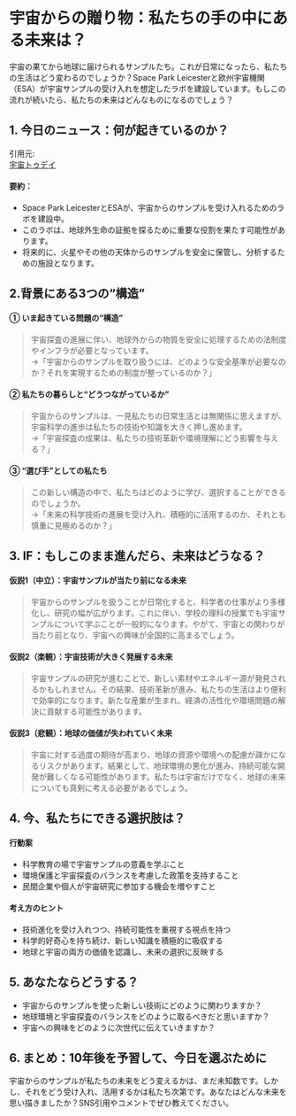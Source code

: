 # 宇宙からの贈り物：私たちの手の中にある未来は？

宇宙の果てから地球に届けられるサンプルたち。これが日常になったら、私たちの生活はどう変わるのでしょうか？Space Park Leicesterと欧州宇宙機関（ESA）が宇宙サンプルの受け入れを想定したラボを建設しています。もしこの流れが続いたら、私たちの未来はどんなものになるのでしょう？

## 1. 今日のニュース：何が起きているのか？
引用元:  
[宇宙トゥデイ](https://www.universetoday.com/articles/space-park-leicester-and-the-esa-are-building-a-lab-that-could-house-extraterrestrial-samples-someda)

#### 要約：
- Space Park LeicesterとESAが、宇宙からのサンプルを受け入れるためのラボを建設中。
- このラボは、地球外生命の証拠を探るために重要な役割を果たす可能性があります。
- 将来的に、火星やその他の天体からのサンプルを安全に保管し、分析するための施設となります。

## 2.背景にある3つの“構造”

#### ① いま起きている問題の“構造”
> 宇宙探査の進展に伴い、地球外からの物質を安全に処理するための法制度やインフラが必要となっています。  
> →「宇宙からのサンプルを取り扱うには、どのような安全基準が必要なのか？それを実現するための制度が整っているのか？」

#### ② 私たちの暮らしと“どうつながっているか”
> 宇宙からのサンプルは、一見私たちの日常生活とは無関係に思えますが、宇宙科学の進歩は私たちの技術や知識を大きく押し進めます。  
> →「宇宙探査の成果は、私たちの技術革新や環境理解にどう影響を与える？」

#### ③ “選び手”としての私たち
> この新しい構造の中で、私たちはどのように学び、選択することができるのでしょうか。  
> →「未来の科学技術の進展を受け入れ、積極的に活用するのか、それとも慎重に見極めるのか？」

## 3. IF：もしこのまま進んだら、未来はどうなる？

#### 仮説1（中立）：宇宙サンプルが当たり前になる未来  
> 宇宙からのサンプルを扱うことが日常化すると、科学者の仕事がより多様化し、研究の幅が広がります。これに伴い、学校の理科の授業でも宇宙サンプルについて学ぶことが一般的になります。やがて、宇宙との関わりが当たり前となり、宇宙への興味が全国的に高まるでしょう。

#### 仮説2（楽観）：宇宙技術が大きく発展する未来  
> 宇宙サンプルの研究が進むことで、新しい素材やエネルギー源が発見されるかもしれません。その結果、技術革新が進み、私たちの生活はより便利で効率的になります。新たな産業が生まれ、経済の活性化や環境問題の解決に貢献する可能性があります。

#### 仮説3（悲観）：地球の価値が失われていく未来  
> 宇宙に対する過度の期待が高まり、地球の資源や環境への配慮が疎かになるリスクがあります。結果として、地球環境の悪化が進み、持続可能な開発が難しくなる可能性があります。私たちは宇宙だけでなく、地球の未来についても真剣に考える必要があるでしょう。

## 4. 今、私たちにできる選択肢は？
#### 行動案
- 科学教育の場で宇宙サンプルの意義を学ぶこと
- 環境保護と宇宙探査のバランスを考慮した政策を支持すること
- 民間企業や個人が宇宙研究に参加する機会を増やすこと

#### 考え方のヒント
- 技術進化を受け入れつつ、持続可能性を重視する視点を持つ
- 科学的好奇心を持ち続け、新しい知識を積極的に吸収する
- 地球と宇宙の両方の価値を認識し、未来の選択に反映する

## 5. あなたならどうする？
- 宇宙からのサンプルを使った新しい技術にどのように関わりますか？
- 地球環境と宇宙探査のバランスをどのように取るべきだと思いますか？
- 宇宙への興味をどのように次世代に伝えていきますか？

## 6. まとめ：10年後を予習して、今日を選ぶために
宇宙からのサンプルが私たちの未来をどう変えるかは、まだ未知数です。しかし、それをどう受け入れ、活用するかは私たち次第です。あなたはどんな未来を思い描きましたか？SNS引用やコメントでぜひ教えてください。